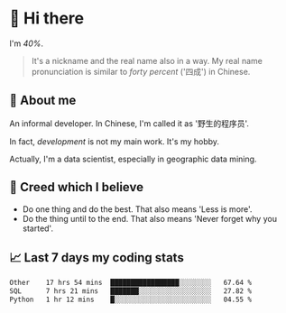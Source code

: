 # 👋 Hi there

I'm *40%*.

> It's a nickname and the real name also in a way.
> My real name pronunciation is similar to *forty percent* ('四成') in Chinese.

## :speech_balloon: About me

An informal developer. In Chinese, I'm called it as '野生的程序员'.

In fact, _development_ is not my main work. It's my hobby.

Actually, I'm a data scientist, especially in geographic data mining.

## :see_no_evil: Creed which I believe

- Do one thing and do the best. That also means 'Less is more'.
- Do the thing until to the end. That also means 'Never forget why you started'.

## :chart_with_upwards_trend: Last 7 days my coding stats

<!--START_SECTION:waka-->

```txt
Other    17 hrs 54 mins  █████████████████░░░░░░░░   67.64 %
SQL      7 hrs 21 mins   ███████░░░░░░░░░░░░░░░░░░   27.82 %
Python   1 hr 12 mins    █░░░░░░░░░░░░░░░░░░░░░░░░   04.55 %
```

<!--END_SECTION:waka-->
